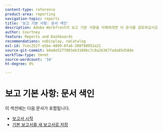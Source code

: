 ```yaml
---
content-type: reference
product-area: reporting
navigation-topic: reports
title: '보고 기본 사항: 문서 색인'
description: Adobe Workfront의 보고 기본 사항을 이해하려면 이 문서를 검토하십시오.
author: Courtney
feature: Reports and Dashboards
recommendations: noDisplay, noCatalog
exl-id: 7cec252f-e5be-4099-8fa6-308f80952a21
source-git-commit: b0a8e5277003eb3189bc7c0a26367fada05d58de
workflow-type: tm+mt
source-wordcount: '34'
ht-degree: 0%

---
```


# 보고 기본 사항: 문서 색인

<!-- Audited: 4/2025 -->

이 섹션에는 다음 문서가 포함됩니다.

* [보고서 시작](../../../reports-and-dashboards/reports/reporting/get-started-reports-workfront.md)
* [기본 보고서를 새 보고서로 저장](../../../reports-and-dashboards/reports/reporting/save-default-reports-new-reports.md)
  <!--outdated: * [Basic Report Creation Program for the new Workfront experience](https://one.workfront.com/s/basic-report-creation-program)-->
